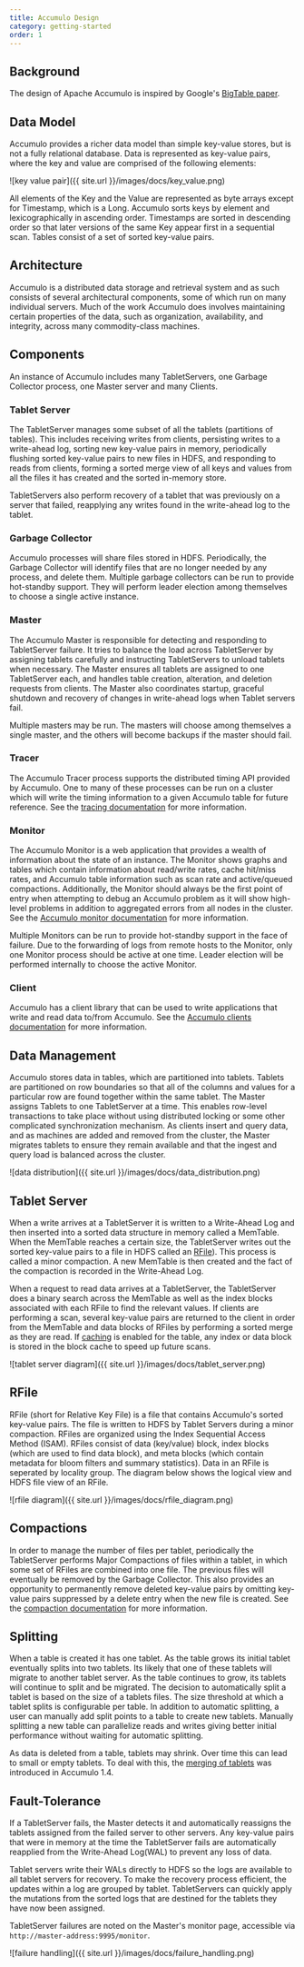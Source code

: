```yaml
---
title: Accumulo Design
category: getting-started
order: 1
---
```


## Background

The design of Apache Accumulo is inspired by Google's [BigTable paper].

## Data Model

Accumulo provides a richer data model than simple key-value stores, but is not a
fully relational database. Data is represented as key-value pairs, where the key and
value are comprised of the following elements:

![key value pair]({{ site.url }}/images/docs/key_value.png)

All elements of the Key and the Value are represented as byte arrays except for
Timestamp, which is a Long. Accumulo sorts keys by element and lexicographically
in ascending order. Timestamps are sorted in descending order so that later
versions of the same Key appear first in a sequential scan. Tables consist of a set of
sorted key-value pairs.

## Architecture

Accumulo is a distributed data storage and retrieval system and as such consists of
several architectural components, some of which run on many individual servers.
Much of the work Accumulo does involves maintaining certain properties of the
data, such as organization, availability, and integrity, across many commodity-class
machines.

## Components

An instance of Accumulo includes many TabletServers, one Garbage Collector process,
one Master server and many Clients.

### Tablet Server

The TabletServer manages some subset of all the tablets (partitions of tables). This includes receiving writes from clients, persisting writes to a
write-ahead log, sorting new key-value pairs in memory, periodically
flushing sorted key-value pairs to new files in HDFS, and responding
to reads from clients, forming a sorted merge view of all keys and
values from all the files it has created and the sorted in-memory
store.

TabletServers also perform recovery of a tablet
that was previously on a server that failed, reapplying any writes
found in the write-ahead log to the tablet.

### Garbage Collector

Accumulo processes will share files stored in HDFS. Periodically, the Garbage
Collector will identify files that are no longer needed by any process, and
delete them. Multiple garbage collectors can be run to provide hot-standby support.
They will perform leader election among themselves to choose a single active instance.

### Master

The Accumulo Master is responsible for detecting and responding to TabletServer
failure. It tries to balance the load across TabletServer by assigning tablets carefully
and instructing TabletServers to unload tablets when necessary. The Master ensures all
tablets are assigned to one TabletServer each, and handles table creation, alteration,
and deletion requests from clients. The Master also coordinates startup, graceful
shutdown and recovery of changes in write-ahead logs when Tablet servers fail.

Multiple masters may be run. The masters will choose among themselves a single master,
and the others will become backups if the master should fail.

### Tracer

The Accumulo Tracer process supports the distributed timing API provided by Accumulo.
One to many of these processes can be run on a cluster which will write the timing
information to a given Accumulo table for future reference. See the
[tracing documentation][tracing] for more information.

### Monitor

The Accumulo Monitor is a web application that provides a wealth of information about
the state of an instance. The Monitor shows graphs and tables which contain information
about read/write rates, cache hit/miss rates, and Accumulo table information such as scan
rate and active/queued compactions. Additionally, the Monitor should always be the first
point of entry when attempting to debug an Accumulo problem as it will show high-level problems
in addition to aggregated errors from all nodes in the cluster. See the [Accumulo monitor documentation][monitor]
for more information.

Multiple Monitors can be run to provide hot-standby support in the face of failure. Due to the
forwarding of logs from remote hosts to the Monitor, only one Monitor process should be active
at one time. Leader election will be performed internally to choose the active Monitor.

### Client

Accumulo has a client library that can be used to write applications that write and read
data to/from Accumulo. See the [Accumulo clients documentation][clients] for more information.

## Data Management

Accumulo stores data in tables, which are partitioned into tablets. Tablets are
partitioned on row boundaries so that all of the columns and values for a particular
row are found together within the same tablet. The Master assigns Tablets to one
TabletServer at a time. This enables row-level transactions to take place without
using distributed locking or some other complicated synchronization mechanism. As
clients insert and query data, and as machines are added and removed from the
cluster, the Master migrates tablets to ensure they remain available and that the
ingest and query load is balanced across the cluster.

![data distribution]({{ site.url }}/images/docs/data_distribution.png)

## Tablet Server

When a write arrives at a TabletServer it is written to a Write-Ahead Log and
then inserted into a sorted data structure in memory called a MemTable. When the
MemTable reaches a certain size, the TabletServer writes out the sorted
key-value pairs to a file in HDFS called an [RFile](#rfile)). This process is
called a minor compaction. A new MemTable is then created and the fact of the
compaction is recorded in the Write-Ahead Log.

When a request to read data arrives at a TabletServer, the TabletServer does a
binary search across the MemTable as well as the index blocks associated with each RFile
to find the relevant values. If clients are performing a scan, several key-value pairs
are returned to the client in order from the MemTable and data blocks of RFiles by performing
a sorted merge as they are read. If [caching] is enabled for the table, any index or data
block is stored in the block cache to speed up future scans.

![tablet server diagram]({{ site.url }}/images/docs/tablet_server.png)
<!-- Source at https://docs.google.com/presentation/d/1yEBNM044FxrzksVfxU35WDbxcVWUYUMy3tgRP75dzus/edit?usp=sharing -->

## RFile

RFile (short for Relative Key File) is a file that contains Accumulo's sorted key-value
pairs. The file is written to HDFS by Tablet Servers during a minor compaction. RFiles are
organized using the Index Sequential Access Method (ISAM). RFiles consist of data (key/value) block,
index blocks (which are used to find data block), and meta blocks (which contain
metadata for bloom filters and summary statistics). Data in an RFile is seperated by
locality group. The diagram below shows the logical view and HDFS file view of an RFile.

![rfile diagram]({{ site.url }}/images/docs/rfile_diagram.png)
<!-- Source at https://docs.google.com/presentation/d/1w9BgfgUtZ-3M14K-lIgv0UmvnOhVg10Zof6AUi-7pcc/edit?usp=sharing -->

## Compactions

In order to manage the number of files per tablet, periodically the TabletServer
performs Major Compactions of files within a tablet, in which some set of RFiles
are combined into one file. The previous files will eventually be removed by the
Garbage Collector. This also provides an opportunity to permanently remove
deleted key-value pairs by omitting key-value pairs suppressed by a delete entry
when the new file is created. See the [compaction documentation][compaction]
for more information.

## Splitting

When a table is created it has one tablet. As the table grows its initial
tablet eventually splits into two tablets. Its likely that one of these
tablets will migrate to another tablet server. As the table continues to grow,
its tablets will continue to split and be migrated. The decision to
automatically split a tablet is based on the size of a tablets files. The
size threshold at which a tablet splits is configurable per table. In addition
to automatic splitting, a user can manually add split points to a table to
create new tablets. Manually splitting a new table can parallelize reads and
writes giving better initial performance without waiting for automatic
splitting.

As data is deleted from a table, tablets may shrink. Over time this can lead
to small or empty tablets. To deal with this, the [merging of tablets][merging]
was introduced in Accumulo 1.4.

## Fault-Tolerance

If a TabletServer fails, the Master detects it and automatically reassigns the tablets
assigned from the failed server to other servers. Any key-value pairs that were in
memory at the time the TabletServer fails are automatically reapplied from the Write-Ahead
Log(WAL) to prevent any loss of data.

Tablet servers write their WALs directly to HDFS so the logs are available to all tablet
servers for recovery. To make the recovery process efficient, the updates within a log are
grouped by tablet.  TabletServers can quickly apply the mutations from the sorted logs
that are destined for the tablets they have now been assigned.

TabletServer failures are noted on the Master's monitor page, accessible via
`http://master-address:9995/monitor`.

![failure handling]({{ site.url }}/images/docs/failure_handling.png)

[BigTable paper]: https://research.google.com/archive/bigtable.html
[monitor]: {{page.docs_baseurl}}/administration/monitoring-metrics#monitoring
[tracing]: {{page.docs_baseurl}}/administration/tracing
[clients]: {{page.docs_baseurl}}/getting-started/clients
[merging]: {{page.docs_baseurl}}/getting-started/table_configuration#merging-tablets
[compaction]: {{page.docs_baseurl}}/getting-started/table_configuration#compaction
[caching]: {{page.docs_baseurl}}/administration/caching
